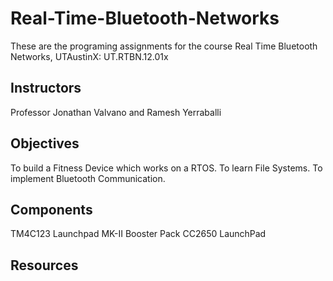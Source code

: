 # Real-Time-Bluetooth-Networks
These are the programing assignments for the course Real Time Bluetooth Networks, UTAustinX: UT.RTBN.12.01x

## Instructors  
Professor Jonathan Valvano and Ramesh Yerraballi

## Objectives

To build a Fitness Device which works on a RTOS.
To learn File Systems.
To implement Bluetooth Communication.

## Components  

TM4C123 Launchpad
MK-II Booster Pack
CC2650 LaunchPad

## Resources 
